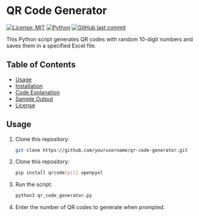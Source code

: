 # QR Code Generator

[![License: MIT](https://img.shields.io/badge/License-MIT-yellow.svg)](https://opensource.org/licenses/MIT)
[![Python](https://img.shields.io/badge/Python-3.x-blue.svg)](https://www.python.org/)
[![GitHub last commit](https://img.shields.io/github/last-commit/athomft/GenerateQRCodes)](https://github.com/athomft/GenerateQRCodes/commits/master)

This Python script generates QR codes with random 10-digit numbers and saves them in a specified Excel file.

## Table of Contents

- [Usage](#usage)
- [Installation](#installation)
- [Code Explanation](#code-explanation)
- [Sample Output](#sample-output)
- [License](#license)

## Usage

1. Clone this repository:
   ```bash
   git clone https://github.com/yourusername/qr-code-generator.git

2. Clone this repository:
   ```bash
   pip install qrcode[pil] openpyxl

3. Run the script:
   ```bash
   python3 qr_code_generator.py

4. Enter the number of QR codes to generate when prompted.

